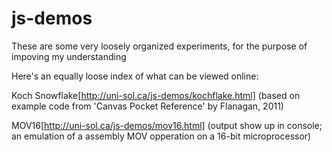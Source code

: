 js-demos
========

These are some very loosely organized experiments, for the purpose of impoving my understanding

Here's an equally loose index of what can be viewed online:

Koch Snowflake[http://uni-sol.ca/js-demos/kochflake.html] (based on example code from 'Canvas Pocket Reference' by Flanagan, 2011)

MOV16[http://uni-sol.ca/js-demos/mov16.html] (output show up in console; an emulation of a assembly MOV opperation on a 16-bit microprocessor) 
